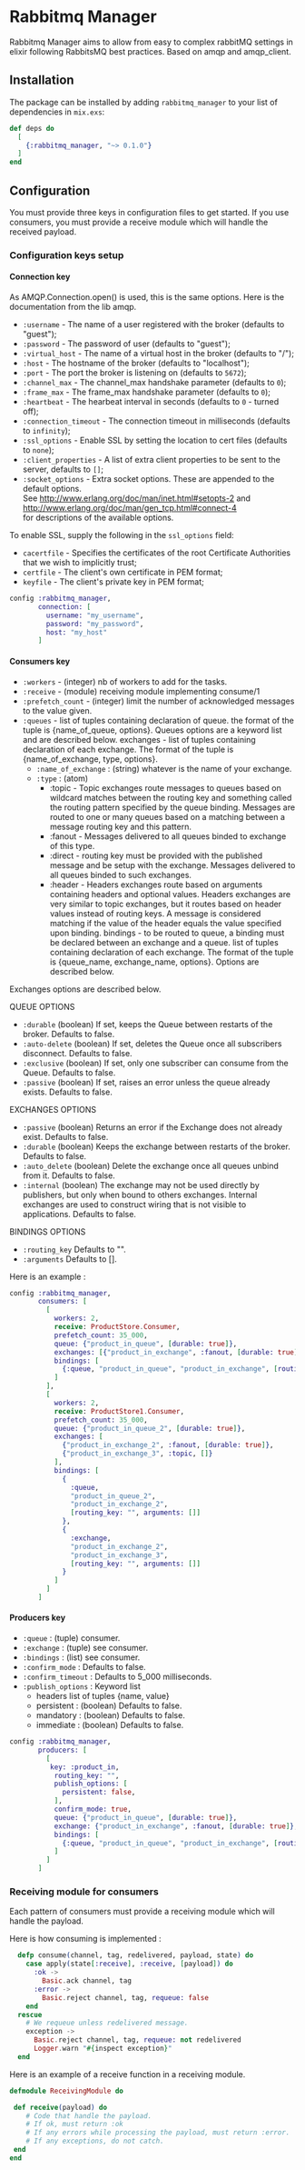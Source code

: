 # Rabbitmq Manager 

Rabbitmq Manager aims to allow from easy to complex rabbitMQ settings in elixir following 
RabbitsMQ best practices. Based on amqp and amqp_client.

## Installation

The package can be installed
by adding `rabbitmq_manager` to your list of dependencies in `mix.exs`:

```elixir
def deps do
  [
    {:rabbitmq_manager, "~> 0.1.0"}
  ]
end
```


## Configuration

You must provide three keys in configuration files to get started. If you use consumers, you
must provide a receive module which will handle the received payload.

### Configuration keys setup

#### Connection key 

As AMQP.Connection.open() is used, this is the same options. Here is the documentation
from the lib amqp.

- `:username` - The name of a user registered with the broker (defaults to \"guest\");
- `:password` - The password of user (defaults to \"guest\");
- `:virtual_host` - The name of a virtual host in the broker (defaults to \"/\");
- `:host` - The hostname of the broker (defaults to \"localhost\");
- `:port` - The port the broker is listening on (defaults to `5672`);
- `:channel_max` - The channel_max handshake parameter (defaults to `0`);
- `:frame_max` - The frame_max handshake parameter (defaults to `0`);
- `:heartbeat` - The hearbeat interval in seconds (defaults to `0` - turned off);
- `:connection_timeout` - The connection timeout in milliseconds (defaults to `infinity`);
- `:ssl_options` - Enable SSL by setting the location to cert files (defaults to `none`);
- `:client_properties` - A list of extra client properties to be sent to the server, defaults to `[]`;
- `:socket_options` - Extra socket options. These are appended to the default options. \
                          See http://www.erlang.org/doc/man/inet.html#setopts-2 and http://www.erlang.org/doc/man/gen_tcp.html#connect-4 \
                          for descriptions of the available options.

To enable SSL, supply the following in the `ssl_options` field:

* `cacertfile` - Specifies the certificates of the root Certificate Authorities that we wish to implicitly trust;
* `certfile` - The client's own certificate in PEM format;
* `keyfile` - The client's private key in PEM format;


```elixir
config :rabbitmq_manager,
       connection: [
         username: "my_username",
         password: "my_password",
         host: "my_host"
       ]
```

#### Consumers key

- `:workers` - (integer) nb of workers to add for the tasks.
- `:receive` - (module) receiving module implementing consume/1
- `:prefetch_count` - (integer) limit the number of acknowledged messages to
 the value given.
- `:queues` - list of tuples containing declaration of queue. the format of the tuple is
  {name_of_queue, options}. Queues options are a keyword list and are described below.
  exchanges - list of tuples containing declaration of each exchange. The format of the tuple
  is {name_of_exchange, type, options}.
  - `:name_of_exchange` : (string) whatever is the name of your exchange.
  - `:type` : (atom)
    - :topic - Topic exchanges route messages to queues based on wildcard matches between
    the routing key and something called the routing pattern specified by the queue binding.
    Messages are routed to one or many queues based on a matching between a message routing key and this pattern.
    - :fanout - Messages delivered to all queues binded to exchange of this type.
    - :direct - routing key must be provided with the published message and be setup with the exchange.
 Messages delivered to all queues binded to such exchanges.
    - :header - Headers exchanges route based on arguments containing headers and optional values.
     Headers exchanges are very similar to topic exchanges, but it routes based on header values instead of routing keys.
      A message is considered matching if the value of the header equals the value specified upon binding.
   bindings - to be routed to queue, a binding must be declared between an exchange and a queue. list of
   tuples containing declaration of each exchange. The format of the tuple is
   {queue_name, exchange_name, options}. Options are described below.

 Exchanges options are described below.

 QUEUE OPTIONS

- `:durable` (boolean) If set, keeps the Queue between restarts of the broker. Defaults to false.
- `:auto-delete` (boolean) If set, deletes the Queue once all subscribers disconnect. Defaults to false.
- `:exclusive` (boolean) If set, only one subscriber can consume from the Queue. Defaults to false.
- `:passive` (boolean) If set, raises an error unless the queue already exists. Defaults to false.

 EXCHANGES OPTIONS

- `:passive` (boolean) Returns an error if the Exchange does not already exist. Defaults to false.
- `:durable` (boolean) Keeps the exchange between restarts of the broker. Defaults to false.
- `:auto_delete` (boolean) Delete the exchange once all queues unbind from it. Defaults to false.
- `:internal` (boolean) The exchange may not be used directly by publishers, but only
 when bound to others exchanges. Internal exchanges are used to construct wiring that is not visible
 to applications. Defaults to false.

 BINDINGS OPTIONS

- `:routing_key` Defaults to "".
- `:arguments` Defaults to [].
 
 Here is an example : 
 ```elixir
 config :rabbitmq_manager,
        consumers: [
          [
            workers: 2,
            receive: ProductStore.Consumer,
            prefetch_count: 35_000,
            queue: {"product_in_queue", [durable: true]},
            exchanges: [{"product_in_exchange", :fanout, [durable: true]}],
            bindings: [
              {:queue, "product_in_queue", "product_in_exchange", [routing_key: "", arguments: []]}
            ]
          ],
          [
            workers: 2,
            receive: ProductStore1.Consumer,
            prefetch_count: 35_000,
            queue: {"product_in_queue_2", [durable: true]},
            exchanges: [
              {"product_in_exchange_2", :fanout, [durable: true]},
              {"product_in_exchange_3", :topic, []}
            ],
            bindings: [
              {
                :queue,
                "product_in_queue_2",
                "product_in_exchange_2",
                [routing_key: "", arguments: []]
              },
              {
                :exchange,
                "product_in_exchange_2",
                "product_in_exchange_3",
                [routing_key: "", arguments: []]
              }
            ]
          ]
        ]
```

#### Producers key

- `:queue` : (tuple) consumer.
- `:exchange` : (tuple) see consumer.
- `:bindings` : (list) see consumer.
- `:confirm_mode` : Defaults to false.
- `:confirm_timeout` : Defaults to 5_000 milliseconds.
- `:publish_options` : Keyword list
  - headers list of tuples {name, value}
  - persistent : (boolean) Defaults to false.
  - mandatory : (boolean) Defaults to false.
  - immediate : (boolean) Defaults to false.


```elixir
config :rabbitmq_manager,
       producers: [
         [
          key: :product_in,
           routing_key: "",
           publish_options: [
             persistent: false,
           ],
           confirm_mode: true,
           queue: {"product_in_queue", [durable: true]},
           exchange: {"product_in_exchange", :fanout, [durable: true]},
           bindings: [
             {:queue, "product_in_queue", "product_in_exchange", [routing_key: "", arguments: []]}
           ]
         ]
       ]
```
### Receiving module for consumers

Each pattern of consumers must provide a receiving module which will handle the payload.

Here is how consuming is implemented :
```elixir
  defp consume(channel, tag, redelivered, payload, state) do
    case apply(state[:receive], :receive, [payload]) do
      :ok ->
        Basic.ack channel, tag
      :error ->
        Basic.reject channel, tag, requeue: false
    end
  rescue
    # We requeue unless redelivered message.
    exception ->
      Basic.reject channel, tag, requeue: not redelivered
      Logger.warn "#{inspect exception}"
  end
```

Here is an example of a receive function in a receiving module.
```elixir
defmodule ReceivingModule do

 def receive(payload) do
    # Code that handle the payload.
    # If ok, must return :ok
    # If any errors while processing the payload, must return :error.
    # If any exceptions, do not catch.
 end
end
```